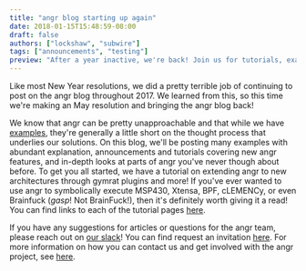 ```yaml
---
title: "angr blog starting up again"
date: 2018-01-15T15:48:59-08:00
draft: false
authors: ["lockshaw", "subwire"]
tags: ["announcements", "testing"]
preview: "After a year inactive, we're back! Join us for tutorials, examples, and announcements in 2018!"
---
```


Like most New Year resolutions, we did a pretty terrible job of continuing to post on the angr blog throughout 2017.
We learned from this, so this time we're making an May resolution and bringing the angr blog back!

We know that angr can be pretty unapproachable and that while we have [examples](https://docs.angr.io/docs/examples.html),
they're generally a little short on the thought process that underlies our solutions.
On this blog, we'll be posting many examples with abundant explanation, announcements and tutorials covering new angr
features, and in-depth looks at parts of angr you've never though about before.
To get you all started, we have a tutorial on extending angr to new architectures through gymrat plugins and more!
If you've ever wanted to use angr to symbolically execute MSP430, Xtensa, BPF, cLEMENCy,
or even Brainfuck (*gasp*! Not BrainFuck!), then it's definitely worth giving it a read!
You can find links to each of the tutorial pages [here](/blog/throwing_a_tantrum_index).

If you have any suggestions for articles or questions for the angr team, please reach out on [our slack](http://angr.slack.com)!
You can find request an invitation [here](/invite).
For more information on how you can contact us and get involved with the angr project, see [here](/#contact).
